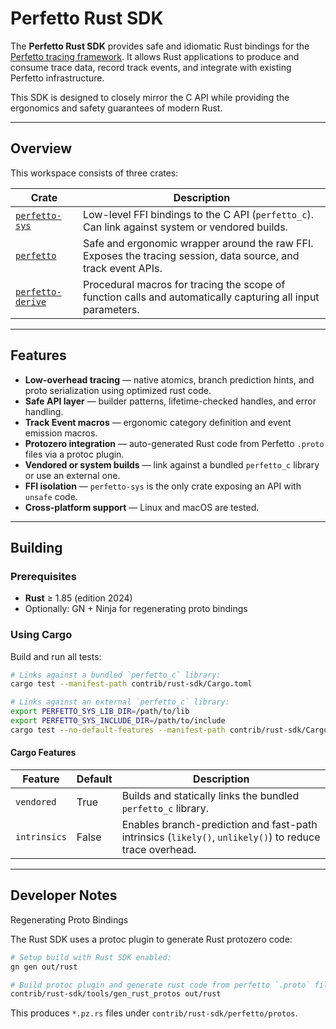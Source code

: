 # Perfetto Rust SDK

The **Perfetto Rust SDK** provides safe and idiomatic Rust bindings for the
[Perfetto tracing framework](https://perfetto.dev).
It allows Rust applications to produce and consume trace data, record track
events, and integrate with existing Perfetto infrastructure.

This SDK is designed to closely mirror the C API while providing the
ergonomics and safety guarantees of modern Rust.

---

## Overview

This workspace consists of three crates:

| Crate | Description |
|-------|--------------|
| [`perfetto-sys`](./perfetto-sys) | Low-level FFI bindings to the C API (`perfetto_c`). Can link against system or vendored builds. |
| [`perfetto`](./perfetto) | Safe and ergonomic wrapper around the raw FFI. Exposes the tracing session, data source, and track event APIs. |
| [`perfetto-derive`](./perfetto-derive) | Procedural macros for tracing the scope of function calls and automatically capturing all input parameters. |

---

## Features

- **Low-overhead tracing** — native atomics, branch prediction hints, and proto serialization using optimized rust code.
- **Safe API layer** — builder patterns, lifetime-checked handles, and error handling.
- **Track Event macros** — ergonomic category definition and event emission macros.
- **Protozero integration** — auto-generated Rust code from Perfetto `.proto` files via a protoc plugin.
- **Vendored or system builds** — link against a bundled `perfetto_c` library or use an external one.
- **FFI isolation** — `perfetto-sys` is the only crate exposing an API with `unsafe` code.
- **Cross-platform support** — Linux and macOS are tested.

---

## Building

### Prerequisites

- **Rust** ≥ 1.85 (edition 2024)
- Optionally: GN + Ninja for regenerating proto bindings

### Using Cargo

Build and run all tests:

```bash
# Links against a bundled `perfetto_c` library:
cargo test --manifest-path contrib/rust-sdk/Cargo.toml

# Links against an external `perfetto_c` library:
export PERFETTO_SYS_LIB_DIR=/path/to/lib
export PERFETTO_SYS_INCLUDE_DIR=/path/to/include
cargo test --no-default-features --manifest-path contrib/rust-sdk/Cargo.toml
```

#### Cargo Features

| Feature | Default | Description |
|----------|----------|-------------|
| `vendored` | True | Builds and statically links the bundled `perfetto_c` library. |
| `intrinsics` | False | Enables branch-prediction and fast-path intrinsics (`likely()`, `unlikely()`) to reduce trace overhead. |

---

## Developer Notes

Regenerating Proto Bindings

The Rust SDK uses a protoc plugin to generate Rust protozero code:

```bash
# Setup build with Rust SDK enabled:
gn gen out/rust

# Build protoc plugin and generate rust code from perfetto `.proto` files:
contrib/rust-sdk/tools/gen_rust_protos out/rust
```

This produces `*.pz.rs` files under `contrib/rust-sdk/perfetto/protos`.
